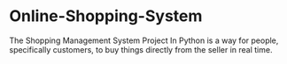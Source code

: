 # Online-Shopping-System
The Shopping Management System Project In Python is a way for people, specifically customers, to buy things directly from the seller in real time.
